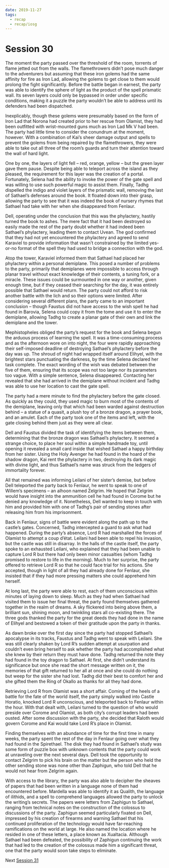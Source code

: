 ```yaml
---
date: 2019-11-27
tags:
  - recap
  - recap/iosg
---
```

# Session 30

The moment the party passed over the threshold of the room, torrents of flame jetted out from the walls. The flamethrowers didn’t pose much danger to the adventurers but assuming that these iron golems had the same affinity for fire as Iron Lad, allowing the golems to get close to them would prolong the fight significantly. Before the battle began in earnest, the party was able to identify the sphere of light as the product of the spell prismatic wall. Its seven layers could only be bypassed in order under specific conditions, making it a puzzle the party wouldn’t be able to address until its defenders had been dispatched.

Inexplicably, though these golems were presumably based on the form of Iron Lad that Norona had created prior to her rescue from Olamist, they had been outfitted with wrist-mounted guns much as Iron Lad Mk V had been. The party had little time to consider the conundrum at the moment, however. With a combination of Kai’s sheer damage output and spells to prevent the golems from being repaired by the flamethrowers, they were able to take out all three of the room’s guards and turn their attention toward the wall of hard light.

One by one, the layers of light fell – red, orange, yellow – but the green layer gave them pause. Despite being able to teleport across the island as they pleased, the requirement for this layer was the creation of a portal. Fortunately, Selena had the ability to invoke the power of the gate spell and was willing to use such powerful magic to assist them. Finally, Tadhg dispelled the indigo and violet layers of the prismatic wall, removing the last of Sathael’s defenses around the book. It floated down into their grasp, allowing the party to see that it was indeed the book of nursery rhymes that Sathael had take with her when she disappeared from Fenlaur.

Dell, operating under the conclusion that this was the phylactery, hastily turned the book to ashes. The mere fact that it had been destroyed so easily made the rest of the party doubt whether it had indeed been Sathael’s phylactery, leading them to contact Uvean. The god confirmed that they had not yet encountered the phylactery and agreed to send Karaviel to provide information that wasn’t constrained by the limited yes-or-no format of the spell they had used to bridge a connection with the god.

Atop the tower, Karaviel informed them that Sathael had placed her phylactery within a personal demiplane. This posed a number of problems to the party, primarily that demiplanes were impossible to access through planar travel without exact knowledge of their contents, a tuning fork, or a miracle. These issues could be surmounted in one way or another, given enough time, but if they ceased their searching for the day, it was entirely possible that Sathael would return. The party could not afford to risk another battle with the lich and so their options were limited. After considering several different plans, the party came to an important conclusion – though Faustus did not have access to the wish spell he had found in Barovia, Selena could copy it from the tome and use it to enter the demiplane, allowing Tadhg to create a planar gate of their own and link the demiplane and the tower.

Mephistopheles obliged the party’s request for the book and Selena begun the arduous process of learning the spell. It was a time-consuming process and as the afternoon wore on into night, the four were rapidly approaching their self-imposed deadline of destroying Sathael’s phylactery before the day was up. The shroud of night had wrapped itself around Elihyel, with the brightest stars punctuating the darkness, by the time Selena declared her task complete. The exact wording of the wish was debated between the five of them, ensuring that its scope was not too large nor its parameters too vague. With a simple sentence, Selena disappeared. Contacting her revealed that she had arrived in the demiplane without incident and Tadhg was able to use her location to cast the gate spell.

The party had a mere minute to find the phylactery before the gate closed. As quickly as they could, they used magic to burn most of the contents of the demiplane, leaving only that which had been warded against destruction behind – a statue of a quasit, a plush toy of a bronze dragon, a prayer book, and an amulet. Each of the party took one of the items and left, with the gate closing behind them just as they were all clear.

Dell and Faustus divided the task of identifying the items between them, determining that the bronze dragon was Sathael’s phylactery. It seemed a strange choice, to place her soul within a simple handmade toy, until opening it revealed a small card inside that wished Sathael a happy birthday from her sister. Using the Holy Avenger he had found in the hoard of the shadow dragon, Kai rent the phylactery in two, destroying its dark magic with divine light, and thus Sathael’s name was struck from the ledgers of immortality forever.

All that remained was informing Leilani of her sister’s demise, but before Dell teleported the party back to Fenlaur, he went to speak to one of Willem’s specimens – an alhoon named Zelgrim. He hoped that Zelgrim would have insight into the ammunition cell he had found in Corome but he denied any knowledge of it. Nonetheless, Dell wanted to keep in touch with him and provided him with one of Tadhg’s pair of sending stones after releasing him from his imprisonment.

Back in Fenlaur, signs of battle were evident along the path up to the castle’s gates. Concerned, Tadhg intercepted a guard to ask what had happened. During the party’s absence, Lord R had marshalled the forces of Olamist to attempt a coup d’état. Leilani had been able to repel his invasion, but the castle was still in disarray. In the halls of the castle itself, the party spoke to an exhausted Leilani, who explained that they had been unable to capture Lord R but there had only been minor casualties (whom Tadhg promised to restore to life in the morning). Much to her surprise, the party offered to retrieve Lord R so that he could face trial for his actions. She accepted, though in light of all they had already done for Fenlaur, she insisted that if they had more pressing matters she could apprehend him herself.

At long last, the party were able to rest, each of them unconscious within minutes of laying down to sleep. Much as they had when Sathael had visited them to issue her final threat, the party found themselves gathered together in the realm of dreams. A sky flickered into being above them, a brilliant sun, shining moon, and twinkling stars all co-existing there. The three gods thanked the party for the great deeds they had done in the name of Elihyel and bestowed a token of their gratitude upon the party in thanks.

As dawn broke over the first day since the party had stopped Sathael’s apocalypse in its tracks, Faustus and Tadhg went to speak with Leilani. She was still clearly shaken by Lord R’s sudden attempt at usurpation and couldn’t even bring herself to ask whether the party had accomplished what she knew by their return they must have done. Tadhg returned the note they had found in the toy dragon to Sathael. At first, she didn’t understand its significance but once she read the short message written on it, the memories of that gift returned to her all at once and she could do nothing but weep for the sister she had lost. Tadhg did their best to comfort her and she gifted them the Ring of Okallo as thanks for all they had done.

Retrieving Lord R from Olamist was a short affair. Coming of the heels of a battle for the fate of the world itself, the party simply walked into Castle Horatio, knocked Lord R unconscious, and teleported back to Fenlaur within the hour. With that dealt with, Leilani turned to the question of who would preside over Corome and Olamist, as both city’s corrupt leaders had been ousted. After some discussion with the party, she decided that Raloth would govern Corome and Kai would take Lord R’s place in Olamist.

Finding themselves with an abundance of time for the first time in many weeks, the party spent the rest of the day in Fenlaur going over what they had found in the Spirethael. The disk they had found in Sathael’s study was some form of puzzle box with unknown contents that the party could work at unraveling over the next several days. Dell took the opportunity to contact Zelgrim to pick his brain on the matter but the person who held the other sending stone was none other than Zaphigun, who told Dell that he would not hear from Zelgrim again.

With access to the library, the party was also able to decipher the sheaves of papers that had been written in a language none of them had encountered before. Mardella was able to identify it as Qualith, the language of ilithids, and a spell to comprehend languages allowed the party to unlock the writing’s secrets. The papers were letters from Zaphigun to Sathael, ranging from technical notes on the construction of the colossus to discussions of the party. Zaphigun seemed particularly fixated on Dell, impressed by his creation of firearms and warning Sathael that his continued proliferation of the technology would have far-reaching ramifications on the world at large. He also named the location where he resided in one of these letters, a place known as Xualtacia. Although Sathael had been defeated, the possibility of Zaphigun continuing the work that had led to the creation of the colossus made him a significant threat, one that the party would soon take steps to eliminate.

Next
[Session 31](Recaps/Isle%20of%20Sleepless%20Graves/Session%2031.md)